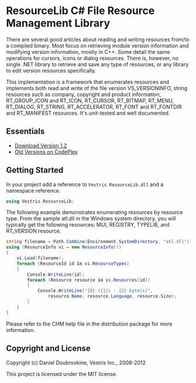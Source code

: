 ResourceLib C# File Resource Management Library
===============================================

There are several good articles about reading and writing resources from/to a compiled binary. Most focus on retrieving module version information and modifying version information, mostly in C++. Some detail the same operations for cursors, icons or dialog resources. There is, however, no single .NET library to retrieve and save any type of resources, or any library to edit version resources specifically. 

This implementation is a framework that enumerates resources and implements both read and write of the file version VS_VERSIONINFO, string resources such as company, copyright and product information, RT_GROUP_ICON and RT_ICON, RT_CURSOR, RT_BITMAP, RT_MENU, RT_DIALOG, RT_STRING, RT_ACCELERATOR, RT_FONT and RT_FONTDIR and RT_MANIFEST resources. It's unit-tested and well documented.

Essentials
----------

* [Download Version 1.2](https://github.com/downloads/dblock/resourcelib/Vestris.ResourceLib.1.2.zip)
* [Old Versions on CodePlex](http://resourcelib.codeplex.com/)

Getting Started
---------------

In your project add a reference to `Vestris.ResourceLib.dll` and a namespace reference.

``` c#
using Vestris.ResourceLib;
```

The following example demonstrates enumerating resources by resource type. From the sample atl.dll in the Windows system directory, you will typically get the following resources: MUI, REGISTRY, TYPELIB, and RT_VERSION resource. 

``` c#
string filename = Path.Combine(Environment.SystemDirectory, "atl.dll");
using (ResourceInfo vi = new ResourceInfo())
{
    vi.Load(filename);
    foreach (ResourceId id in vi.ResourceTypes)
    {
        Console.WriteLine(id);
        foreach (Resource resource in vi.Resources[id])
        {
            Console.WriteLine("{0} ({1}) - {2} byte(s)",
                resource.Name, resource.Language, resource.Size);
        }
    }
}
```

Please refer to the CHM help file in the distribution package for more information.

Copyright and License
---------------------

Copyright (c) Daniel Doubrovkine, Vestris Inc., 2008-2012 

This project is licensed under the MIT license.

